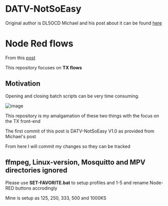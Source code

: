 # DATV-NotSoEasy
Original author is DL5OCD Michael and his post about it can be found [here](https://groups.io/g/plutodvb/message/257)

# Node Red flows
From this [post](https://www.pg540.org/wiki/index.php/RFE_for_PlutoDVB2)

This repository focuses on **TX flows**

## Motivation
Opening and closing batch scripts can be very time consuming.

![image](https://github.com/Psynosaur/DATV-NotSoEasy/assets/26934113/9226b0f1-dce5-45b5-ba4f-9a10dec32201)

This repository is my amalgamation of these two things with the focus on the TX front-end

The first commit of this post is ​DATV-NotSoEasy V1.0 as provided from Michael's post

From here I will commit my changes so they can be tracked

## ffmpeg, Linux-version, Mosquitto and MPV directories ignored


Please use **SET-FAVORITE.bat** to setup profiles and 1-5 and rename Node-RED buttons accrodingly

Mine is setup as 125, 250, 333, 500 and 1000KS

